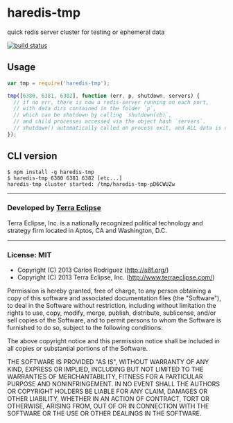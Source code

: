 haredis-tmp
===========

quick redis server cluster for testing or ephemeral data

[![build status](https://secure.travis-ci.org/carlos8f/haredis-tmp.png)](http://travis-ci.org/carlos8f/haredis-tmp)

## Usage

```js
var tmp = require('haredis-tmp');

tmp([6380, 6381, 6382], function (err, p, shutdown, servers) {
  // if no err, there is now a redis-server running on each port,
  // with data dirs contained in the folder `p`,
  // which can be shutdown by calling `shutdown(cb)`,
  // and child processes accessed via the object hash `servers`.
  // shutdown() automatically called on process exit, and ALL data is cleaned up!
});
```

## CLI version

```
$ npm install -g haredis-tmp
$ haredis-tmp 6380 6381 6382 [etc...]
haredis-tmp cluster started: /tmp/haredis-tmp-pD6CWUZw
```

- - -

### Developed by [Terra Eclipse](http://www.terraeclipse.com)
Terra Eclipse, Inc. is a nationally recognized political technology and
strategy firm located in Aptos, CA and Washington, D.C.

- - -

### License: MIT

- Copyright (C) 2013 Carlos Rodriguez (http://s8f.org/)
- Copyright (C) 2013 Terra Eclipse, Inc. (http://www.terraeclipse.com/)

Permission is hereby granted, free of charge, to any person obtaining a copy
of this software and associated documentation files (the &quot;Software&quot;), to deal
in the Software without restriction, including without limitation the rights
to use, copy, modify, merge, publish, distribute, sublicense, and/or sell
copies of the Software, and to permit persons to whom the Software is furnished
to do so, subject to the following conditions:

The above copyright notice and this permission notice shall be included in
all copies or substantial portions of the Software.

THE SOFTWARE IS PROVIDED &quot;AS IS&quot;, WITHOUT WARRANTY OF ANY KIND, EXPRESS OR
IMPLIED, INCLUDING BUT NOT LIMITED TO THE WARRANTIES OF MERCHANTABILITY,
FITNESS FOR A PARTICULAR PURPOSE AND NONINFRINGEMENT. IN NO EVENT SHALL THE
AUTHORS OR COPYRIGHT HOLDERS BE LIABLE FOR ANY CLAIM, DAMAGES OR OTHER
LIABILITY, WHETHER IN AN ACTION OF CONTRACT, TORT OR OTHERWISE, ARISING FROM,
OUT OF OR IN CONNECTION WITH THE SOFTWARE OR THE USE OR OTHER DEALINGS IN THE
SOFTWARE.
